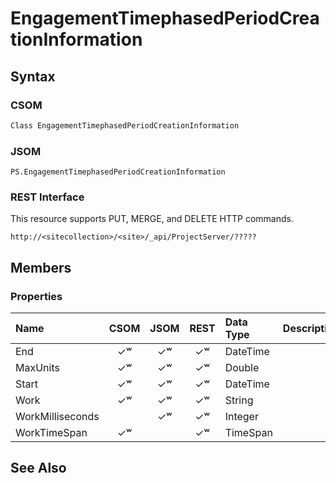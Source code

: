 [comment]: # (Name:EngagementTimephasedPeriodCreationInformation)
[comment]: # (Type:Object)
[comment]: # (Status:Incomplete)
[comment]: # (GeneratedDate:2016-12-13 02:07:22Z)

# EngagementTimephasedPeriodCreationInformation





## Syntax

### CSOM

```C#
Class EngagementTimephasedPeriodCreationInformation 
```
### JSOM

```
PS.EngagementTimephasedPeriodCreationInformation
```
### REST Interface

This resource supports PUT, MERGE, and DELETE HTTP commands.

```
http://<sitecollection>/<site>/_api/ProjectServer/?????
```


## Members

### Properties

|**Name**|**CSOM**|**JSOM**|**REST**|**Data Type**|**Description**|
|:-----|:-----:|:-----:|:-----:|:-----|:-----|
|End|&#x2713;&#x02B7;|&#x2713;&#x02B7;|&#x2713;&#x02B7;|DateTime||
|MaxUnits|&#x2713;&#x02B7;|&#x2713;&#x02B7;|&#x2713;&#x02B7;|Double||
|Start|&#x2713;&#x02B7;|&#x2713;&#x02B7;|&#x2713;&#x02B7;|DateTime||
|Work|&#x2713;&#x02B7;|&#x2713;&#x02B7;|&#x2713;&#x02B7;|String||
|WorkMilliseconds||&#x2713;&#x02B7;|&#x2713;&#x02B7;|Integer||
|WorkTimeSpan|&#x2713;&#x02B7;||&#x2713;&#x02B7;|TimeSpan||






## See Also
